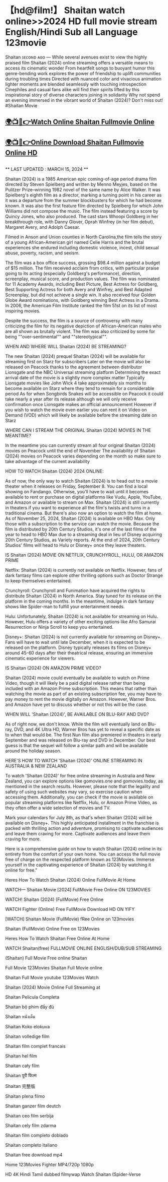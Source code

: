 <h1>【hd@film!】 Shaitan watch online>>2024 HD full movie stream English/Hindi Sub all Language 123movie</h1>

Shaitan ꜱᴇᴄᴏɴᴅ ᴀɢᴏ — While several avenues exist to view the highly praised film Shaitan (2024) online streaming offers a versatile means to access its cinematic wonder From heartfelt songs to buoyant humor this genre-bending work explores the power of friendship to uplift communities during troubling times Directed with nuanced color and vivacious animation lighter moments are blended seamlessly with touching introspection Cinephiles and casual fans alike will find their spirits lifted by this inspirational story of diverse characters joining in solidarity Why not spend an evening immersed in the vibrant world of Shaitan (2024)? Don't miss out! #Shaitan Movie


<h2 class="heading-element" dir="auto"><a href="https://t.co/jqxqSR6z95" rel="nofollow">🌍📺📱👉Watch Online Shaitan Fullmovie Online</a></h2>

<h2 class="heading-element" dir="auto"><a href="https://t.co/jqxqSR6z95" rel="nofollow">🌍📺📱👉Online Download Shaitan Fullmovie Online HD</a></h2>


<a href="https://t.co/jqxqSR6z95" rel=" nofollow ugc"><img src="https://gitlab.com/gitlab-org/gitlab/uploads/3cf6d462d59a101d5ef9380fbe16b4ce/687474703a2f2f762e6661737463646e2e636f2f752f62316565303438342f31323530303233392d302d7566632d6c6976652d73747265616d696e672d6f2e676966.gif" title="" alt=""></a>

** LAST UPDATED : MARCH 15, 2024 **

Shaitan (2024) is a 1985 American epic coming-of-age period drama film directed by Steven Spielberg and written by Menno Meyjes, based on the Pulitzer Prize–winning 1982 novel of the same name by Alice Walker. It was Spielberg's eighth film as a director, marking a turning point in his career as it was a departure from the summer blockbusters for which he had become known. It was also the first feature film directed by Spielberg for which John Williams did not compose the music. The film instead featuring a score by Quincy Jones, who also produced. The cast stars Whoopi Goldberg in her breakthrough role, with Danny Glover, Oprah Winfrey (in her film debut), Margaret Avery, and Adolph Caesar.

Filmed in Anson and Union counties in North Carolina,the film tells the story of a young African-American girl named Celie Harris and the brutal experiences she endured including domestic violence, incest, child sexual abuse, poverty, racism, and sexism.

The film was a box office success, grossing $98.4 million against a budget of $15 million. The film received acclaim from critics, with particular praise going to its acting (especially Goldberg's performance), direction, screenplay, musical score, and production values. The film was nominated for 11 Academy Awards, including Best Picture, Best Actress for Goldberg, Best Supporting Actress for both Avery and Winfrey, and Best Adapted Screenplay, but did not achieve a single win. It also received four Golden Globe Award nominations, with Goldberg winning Best Actress in a Drama. In 2006, the American Film Institute ranked the film 51st on its list of most inspiring movies.

Despite the success, the film is a source of controversy with many criticizing the film for its negative depiction of African-American males who are all shown as brutally violent. The film was also criticized by some for being ""over-sentimental"" and ""stereotypical"".

WHEN AND WHERE WILL Shaitan (2024) BE STREAMING?

The new Shaitan (2024) prequel Shaitan (2024) will be available for streaming first on Starz for subscribers Later on the movie will also be released on Peacock thanks to the agreement between distributor Lionsgate and the NBC Universal streaming platform Determining the exact arrival date of the movie is a slightly more complex matter Typically Lionsgate movies like John Wick 4 take approximately six months to become available on Starz where they tend to remain for a considerable period As for when Songbirds Snakes will be accessible on Peacock it could take nearly a year after its release although we will only receive confirmation once Lionsgate makes an official announcement However if you wish to watch the movie even earlier you can rent it on Video on Demand (VOD) which will likely be available before the streaming date on Starz

WHERE CAN I STREAM THE ORIGINAL Shaitan (2024) MOVIES IN THE MEANTIME?

In the meantime you can currently stream all four original Shaitan (2024) movies on Peacock until the end of November The availability of Shaitan (2024) movies on Peacock varies depending on the month so make sure to take advantage of the current availability

HOW TO WATCH Shaitan (2024) 2024 ONLINE:

As of now, the only way to watch Shaitan (2024) is to head out to a movie theater when it releases on Friday, September 8. You can find a local showing on Fandango. Otherwise, you'll have to wait until it becomes available to rent or purchase on digital platforms like Vudu, Apple, YouTube, and Amazon or available to stream on Max. Shaitan (2024) is still currently in theaters if you want to experience all the film's twists and turns in a traditional cinema. But there's also now an option to watch the film at home. As of November 25, 2024, Shaitan (2024) is available on HBO Max. Only those with a subscription to the service can watch the movie. Because the film is distributed by 20th Century Studios, it's one of the last films of the year to head to HBO Max due to a streaming deal in lieu of Disney acquiring 20th Century Studios, as Variety reports. At the end of 2024, 20th Century Studios' films will head to Hulu or Disney+ once they leave theaters.

IS Shaitan (2024) MOVIE ON NETFLIX, CRUNCHYROLL, HULU, OR AMAZON PRIME

Netflix: Shaitan (2024) is currently not available on Netflix. However, fans of dark fantasy films can explore other thrilling options such as Doctor Strange to keep themselves entertained.

Crunchyroll: Crunchyroll and Funimation have acquired the rights to distribute Shaitan (2024) in North America. Stay tuned for its release on the platform in the coming months. In the meantime, indulge in dark fantasy shows like Spider-man to fulfill your entertainment needs.

Hulu: Unfortunately, Shaitan (2024) is not available for streaming on Hulu. However, Hulu offers a variety of other exciting options like Afro Samurai Resurrection or Ninja Scroll to keep you entertained.

Disney+: Shaitan (2024) is not currently available for streaming on Disney+. Fans will have to wait until late December, when it is expected to be released on the platform. Disney typically releases its films on Disney+ around 45-60 days after their theatrical release, ensuring an immersive cinematic experience for viewers.

IS Shaitan (2024) ON AMAZON PRIME VIDEO?

Shaitan (2024) movie could eventually be available to watch on Prime Video, though it will likely be a paid digital release rather than being included with an Amazon Prime subscription. This means that rather than watching the movie as part of an existing subscription fee, you may have to pay money to rent the movie digitally on Amazon. However, Warner Bros. and Amazon have yet to discuss whether or not this will be the case.

WHEN WILL 'Shaitan (2024)', BE AVAILABLE ON BLU-RAY AND DVD?

As of right now, we don't know. While the film will eventually land on Blu-ray, DVD, and 4K Ultra HD, Warner Bros has yet to reveal a specific date as to when that would be. The first Nun film also premiered in theaters in early September and was released on Blu-ray and DVD in December. Our best guess is that the sequel will follow a similar path and will be available around the holiday season.

HERE'S HOW TO WATCH 'Shaitan (2024)' ONLINE STREAMING IN AUSTRALIA & NEW ZEALAND

To watch 'Shaitan (2024)' for free online streaming in Australia and New Zealand, you can explore options like gomovies.one and gomovies.today, as mentioned in the search results. However, please note that the legality and safety of using such websites may vary, so exercise caution when accessing them. Additionally, you can check if the movie is available on popular streaming platforms like Netflix, Hulu, or Amazon Prime Video, as they often offer a wide selection of movies and TV.

Mark your calendars for July 8th, as that's when Shaitan (2024) will be available on Disney+. This highly anticipated installment in the franchise is packed with thrilling action and adventure, promising to captivate audiences and leave them craving for more. Captivate audiences and leave them craving for more.

Here is a comprehensive guide on how to watch Shaitan (2024) online in its entirety from the comfort of your own home. You can access the full movie free of charge on the respected platform known as 123Movies. Immerse yourself in the captivating experience of Shaitan (2024) by watching it online for free."

Heres How To Watch Shaitan (2024) Online FullMovie At Home

WATCH— Shaitan Movie [2024] FullMovie Free Online ON 123MOVIES

WATCH! Shaitan (2024) (FullMovie) Free Online

WATCH Fighter (Online) Free FullMovie Download HD ON YIFY

[WATCH] Shaitan Movie (FullMovie) fRee Online on 123movies

Shaitan (FullMovie) Online Free on 123Movies

Heres How To Watch Shaitan Free Online At Home

WATCH Shaitan(free) FULLMOVIE ONLINE ENGLISH/DUB/SUB STREAMING

(Shaitan) Full Movie Free online Shaitan

Full Movie 123Movies Shaitan Full Movie online

Shaitan Full Movie youtube 123Movies Watch

Shaitan (2024) Movie Online Full Streaming at

Shaitan Pelicula Completa

Shaitan bộ phim đầy đủ

Shaitan หนังเต็ม

Shaitan Koko elokuva

Shaitan volledige film

Shaitan film complet francais

Shaitan hel film

Shaitan cały film

Shaitan पूरी फिल्म

Shaitan 完整版

Shaitan plena filmo

Shaitan ganzer film deutch

Shaitan ceo film serbija

Shaitan cely film zdarma

Shaitan film completo doblado

Shaitan completo italiano

Shaitan free download mp4

Home 123Movies Fighter MP4/720p 1080p

HD 4K Hindi Tamil dubbed filmywap Watch Shaitan (Spider-Verse
